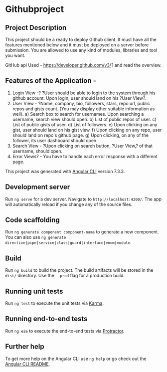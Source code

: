 # Githubproject

## Project Description
This project should be a ready to deploy Github client. It must have all the features mentioned below and it must be deployed on a server before submission. You are allowed to use any kind of modules, libraries and tool you want. 

GitHub api Used - https://developer.github.com/v3/? and read the overview.

## Features of the Application - 
1) Login View -? ?User should be able to login to the system through his github account. Upon login, user should land on his ?User View?. 
2) User View - ?Name, company, bio, followers, stars, repo url, public repos and gists count. (You may display other suitable information as well).
	a) Search box to search for usernames. Upon searching a username, search view should open.
	b) List of public repos of user.
	c) List of public gists of user.
	d) List of followers. 
	e) Upon clicking on any gist, user should land on his gist view. 
 	f) Upon clicking on any repo, user should land on repo's github page.
	g) Upon clicking, on any of the follower, its user dashboard should open. 
3) Search View - ?Upon clicking on search button, ?User View,? of that username, should open.
4) Error Views? - You have to handle each error response with a different page.


This project was generated with [Angular CLI](https://github.com/angular/angular-cli) version 7.3.3.

## Development server

Run `ng serve` for a dev server. Navigate to `http://localhost:4200/`. The app will automatically reload if you change any of the source files.

## Code scaffolding

Run `ng generate component component-name` to generate a new component. You can also use `ng generate directive|pipe|service|class|guard|interface|enum|module`.

## Build

Run `ng build` to build the project. The build artifacts will be stored in the `dist/` directory. Use the `--prod` flag for a production build.

## Running unit tests

Run `ng test` to execute the unit tests via [Karma](https://karma-runner.github.io).

## Running end-to-end tests

Run `ng e2e` to execute the end-to-end tests via [Protractor](http://www.protractortest.org/).

## Further help

To get more help on the Angular CLI use `ng help` or go check out the [Angular CLI README](https://github.com/angular/angular-cli/blob/master/README.md).
